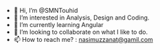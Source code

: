 - 👋 Hi, I’m @SMNTouhid
- 👀 I’m interested in Analysis, Design and Coding.
- 🌱 I’m currently learning Angular
- 💞️ I’m looking to collaborate on what I like to do.
- 📫 How to reach me? : nasimuzzanat@gamil.com

<!---
SMNTouhid/SMNTouhid is a ✨ special ✨ repository because its `README.md` (this file) appears on your GitHub profile.
You can click the Preview link to take a look at your changes.
--->
